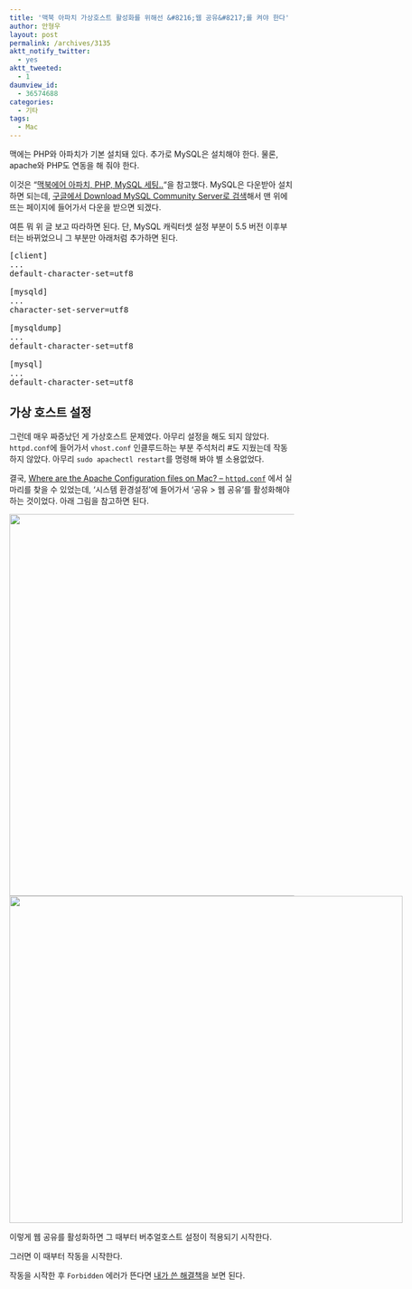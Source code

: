 ```yaml
---
title: '맥북 아파치 가상호스트 활성화를 위해선 &#8216;웹 공유&#8217;를 켜야 한다'
author: 안형우
layout: post
permalink: /archives/3135
aktt_notify_twitter:
  - yes
aktt_tweeted:
  - 1
daumview_id:
  - 36574688
categories:
  - 기타
tags:
  - Mac
---
```

맥에는 PHP와 아파치가 기본 설치돼 있다. 추가로 MySQL은 설치해야 한다. 물론, apache와 PHP도 연동을 해 줘야 한다.

이것은 &#8220;[맥북에어 아파치, PHP, MySQL 세팅..][1]&#8220;을 참고했다. MySQL은 다운받아 설치하면 되는데, [구글에서 Download MySQL Community Server로 검색][2]해서 맨 위에 뜨는 페이지에 들어가서 다운을 받으면 되겠다.

여튼 뭐 위 글 보고 따라하면 된다. 단, MySQL 캐릭터셋 설정 부분이 5.5 버전 이후부터는 바뀌었으니 그 부분만 아래처럼 추가하면 된다.

<pre>[client]
...
default-character-set=utf8

[mysqld]
...
character-set-server=utf8

[mysqldump]
...
default-character-set=utf8

[mysql]
...
default-character-set=utf8</pre>

## 가상 호스트 설정

그런데 매우 짜증났던 게 가상호스트 문제였다. 아무리 설정을 해도 되지 않았다. `httpd.conf`에 들어가서 `vhost.conf` 인클루드하는 부분 주석처리 #도 지웠는데 작동하지 않았다. 아무리 `sudo apachectl restart`를 명령해 봐야 별 소용없었다.

결국, [Where are the Apache Configuration files on Mac? – `httpd.conf`][3] 에서 실마리를 찾을 수 있었는데, &#8216;시스템 환경설정&#8217;에 들어가서 &#8216;공유 > 웹 공유&#8217;를 활성화해야 하는 것이었다. 아래 그림을 참고하면 된다.

<img class="aligncenter" alt="" src="/uploads/legacy/macbook-web-sharing-1.png" width="782" height="675" />

<div style="width: 706px" class="wp-caption aligncenter">
  <img class=" " alt="" src="/uploads/legacy/macbook-web-sharing-2.png" width="696" height="578" /><p class="wp-caption-text">
    이렇게 웹 공유를 활성화하면 그 때부터 버추얼호스트 설정이 적용되기 시작한다.
  </p>
</div>

그러면 이 때부터 작동을 시작한다.

작동을 시작한 후 `Forbidden` 에러가 뜬다면 [내가 쓴 해결책][4]을 보면 된다.

 [1]: http://madchick.egloos.com/3662494 "맥북에어 아파치, PHP, MySQL 세팅.."
 [2]: https://www.google.co.kr/#q=Download+MySQL+Community+Server
 [3]: http://smartwebdeveloper.com/mac/httpd-conf-location-mac
 [4]: https://mytory.net/archives/3143 "아파치 Forbidden  You don’t have permission to access / on this server. 에러 해결"